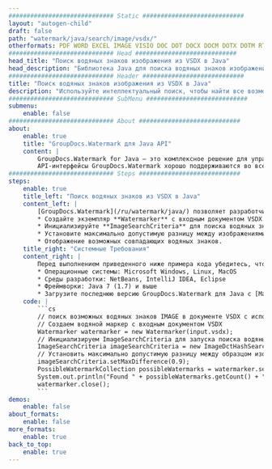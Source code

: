 ```yaml
---
############################# Static ############################
layout: "autogen-child"
draft: false
path: "watermark/java/search/image/vsdx/"
otherformats: PDF WORD EXCEL IMAGE VISIO DOC DOT DOCX DOCM DOTX DOTM RTF TXT XLSX XLSM XLTM XLT XLTX XLS XLSB XLAM SXC PPTX PPTM PPSX PPSM POTM POT POTX PPT PPS ODT BMP GIF JPEG JP2 PNG TIFF WEBP VSD VDX VSTX VSX VSSX VSDM VSSM VSTM VTX VDW VSS VST
############################# Head ############################
head_title: "Поиск водяных знаков изображения из VSDX в Java"
head_description: "Библиотека Java для поиска водяных знаков изображений в документе VSDX с использованием функций интеллектуального поиска в приложениях Java и J2SE с использованием API-интерфейсов GroupDocs.Watermark для Java."
############################# Header ############################
title: "Поиск водяных знаков изображения из VSDX в Java"
description: "Используйте интеллектуальный поиск, чтобы найти все возможные водяные знаки изображения из файла VSDX в приложениях Java и J2SE. Определите критерии поиска, чтобы найти все совпадающие водяные знаки изображения на всех или определенных страницах исходного документа."
############################# SubMenu ############################
submenu:
    enable: false
############################# About ############################
about:
    enable: true
    title: "GroupDocs.Watermark для Java API"
    content: |
        GroupDocs.Watermark for Java — это комплексное решение для управления водяными знаками для приложений Java. Разработчики могут быстро выполнять такие операции с водяными знаками, как; добавлять, редактировать, искать и удалять различные типы водяных знаков в документах всех популярных форматов файлов. Он поддерживает работу с текстовыми и графическими водяными знаками в различных документах, включая PDF, Microsoft Word, Excel, PowerPoint, Visio, электронную почту и форматы изображений.
        API-интерфейсы GroupDocs.Watermark хорошо поддерживаются во всех основных операционных системах и версиях Java, включая J2SE 7.0 (1.7), J2SE 8.0 (1.8) и Java 10.
############################# Steps ############################
steps:
    enable: true
    title_left: "Поиск водяных знаков из VSDX в Java"
    content_left: |
        [GroupDocs.Watermark](/ru/watermark/java/) позволяет разработчикам Java легко выполнять интеллектуальный поиск водяных знаков изображений в своих документах, выполняя несколько простых шагов.
        * Создайте экземпляр **Watermarker** с входным документом VSDX.
        * Инициализируйте **ImageSearchCriteria** для поиска водяных знаков.
        * Установите максимально допустимую разницу между изображениями.
        * Отображение возможных совпадающих водяных знаков.
    title_right: "Системные Требования"
    content_right: |
        Перед выполнением приведенного ниже примера кода убедитесь, что в вашей системе установлены следующие предварительные компоненты.
        * Операционные системы: Microsoft Windows, Linux, MacOS
        * Среды разработки: NetBeans, IntelliJ IDEA, Eclipse
        * Фреймворки: Java 7 (1.7) и выше
        * Загрузите последнюю версию GroupDocs.Watermark для Java с [Maven](https://repository.groupdocs.com/webapp/#/artifacts/browse/tree/General/repo/com/groupdocs/groupdocs-watermark)
    code: |
        ```cs
        // поиск возможных водяных знаков IMAGE в документе VSDX с использованием Java.
        // Создаем водяной маркер с входным документом VSDX
        Watermarker watermarker = new Watermarker(input.vsdx);
        // Инициализируем ImageSearchCriteria для запуска поиска водяных знаков
        ImageSearchCriteria imageSearchCriteria = new ImageDctHashSearchCriteria(watermark.jpeg);
        // Установить максимально допустимую разницу между образцом изображения и возможным водяным знаком
        imageSearchCriteria.setMaxDifference(0.9);
        PossibleWatermarkCollection possibleWatermarks = watermarker.search(imageSearchCriteria);
        System.out.println("Found " + possibleWatermarks.getCount() + " possible watermark(s).");
        watermarker.close();        
        ```        
demos:
    enable: false
about_formats:
    enable: false
more_formats:
    enable: true
back_to_top:
    enable: true
---
```

